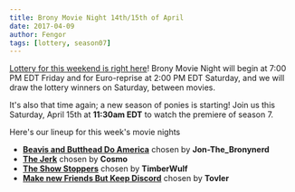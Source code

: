 ```yaml
---
title: Brony Movie Night 14th/15th of April
date: 2017-04-09
author: Fengor
tags: [lottery, season07]
---
```

[Lottery for this weekend is right here][lotto]! Brony Movie Night will begin at 7:00 PM EDT Friday and for Euro-reprise at 2:00 PM EDT Saturday, and we will draw the lottery winners on Saturday, between movies.

It's also that time again; a new season of ponies is starting! Join us this Saturday, April 15th at **11:30am EDT** to watch the premiere of season 7.

Here's our lineup for this week's movie nights

 - **[Beavis and Butthead Do America][m1]** chosen by **Jon-The_Bronynerd**
 - **[The Jerk][m2]** chosen by **Cosmo**
 - **[The Show Stoppers][p1]** chosen by **TimberWulf**
 - **[Make new Friends But Keep Discord][p2]** chosen by **Tovler**
 
[m1]: http://www.imdb.com/title/tt0115641/
[m2]: http://www.imdb.com/title/tt0079367/
[p1]: http://www.imdb.com/title/tt1850769/
[p2]: http://www.imdb.com/title/tt4534310/
[lotto]: https://bronystate.typeform.com/to/XupRZ4
